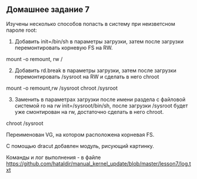 ## Домашнее задание 7

Изучены несколько способов попасть в систему при неизветсном пароле root:

1. Добавить init=/bin/sh в параметры загрузки, затем после загрузки перемонтировать корневую FS на RW. 

mount -o remount, rw /

2. Добавить rd.break в параметры загрузки, затем после загрузки перемонтировать /sysroot на RW и сделать в него chroot

mount -o remount,rw /sysroot
chroot /sysroot

3. Заменить в параметрах загрузки после имени раздела с файловой системой ro на rw init=/sysroot/bin/sh, после загрузки /sysroot
будет уже смонтирован на rw, достаточно сделать в него chroot.

chroot /sysroot

Переименован VG, на котором расположена корневая FS.

С помощью dracut добавлен модуль, рисующий картинку.

Команды и лог выполнения - в файле https://github.com/hataldir/manual_kernel_update/blob/master/lesson7/log.txt